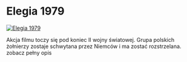Elegia 1979 
=============
[![Elegia 1979 ](http://vidos.pl/images/player.gif)](http://vidos.pl/elegia-1979)

 Akcja filmu toczy się pod koniec II wojny światowej. Grupa polskich żołnierzy zostaje schwytana przez Niemców i ma zostać rozstrzelana. zobacz pełny opis
